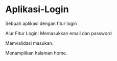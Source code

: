 # Aplikasi-Login
Sebuah aplikasi dengan fitur login

Alur Fitur Login:
Memasukkan email dan password

Memvalidasi masukan.

Menampilkan halaman home.
